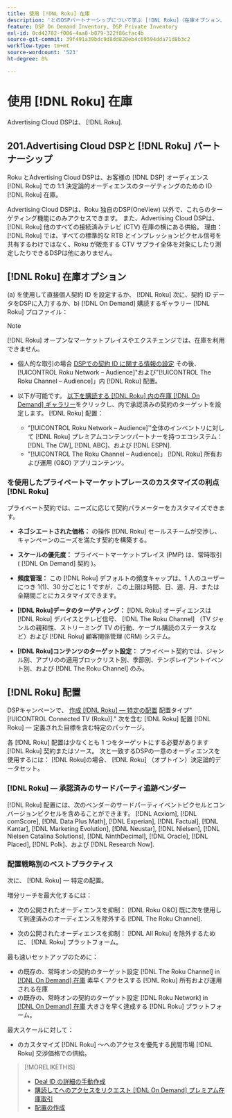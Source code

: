 ```yaml
---
title: 使用 [!DNL Roku] 在庫
description: 'とのDSPパートナーシップについて学ぶ [!DNL Roku]（在庫オプション、承認されたサードパーティトラッキングベンダー、および以下のベストプラクティスを含む） [!DNL Roku] — 特定の配置。 '
feature: DSP On Demand Inventory, DSP Private Inventory
exl-id: 0cd42782-f006-4aa8-b879-322f86cfac4b
source-git-commit: 39f491a39bdc9d8dd820eb4c69594dda71d8b3c2
workflow-type: tm+mt
source-wordcount: '523'
ht-degree: 0%

---
```


# 使用 [!DNL Roku] 在庫

Advertising Cloud DSPは、 [!DNL Roku].

## 201.Advertising Cloud DSPと [!DNL Roku] パートナーシップ

Roku とAdvertising Cloud DSPは、お客様の [!DNL DSP] オーディエンス [!DNL Roku] での 1:1 決定論的オーディエンスのターゲティングのための ID [!DNL Roku] 在庫。

Advertising Cloud DSPは、Roku 独自のDSP(OneView) 以外で、これらのターゲティング機能にのみアクセスできます。 また、Advertising Cloud DSPは、 [!DNL Roku] 他のすべての接続済みテレビ (CTV) 在庫の横にある供給。 理由： [!DNL Roku] では、すべての標準的な RTB とインプレッションピクセル信号を共有するわけではなく、Roku が販売する CTV サプライ全体を対象にしたり測定したりできるDSPは他にありません。

## [!DNL Roku] 在庫オプション

(a) を使用して直接個人契約 ID を設定するか、 [!DNL Roku] 次に、契約 ID データをDSPに入力するか、b) [!DNL On Demand] 購読するギャラリー [!DNL Roku] プロファイル：

>[!NOTE]
>
>[!DNL Roku] オープンなマーケットプレイスやエクスチェンジでは、在庫を利用できません。

* 個人的な取引の場合 [DSPでの契約 ID に関する情報の設定](/help/dsp/inventory/deal-id-create.md) その後、[!UICONTROL Roku Network – Audience]&quot;および&quot;[!UICONTROL The Roku Channel – Audience]」内 [!DNL Roku] 配置。<!-- Or do you target the deal ID?? I see those strings for Roku On Demand inventory. Clarify if all Roku private deals will show up as one or the other of these in Roku Private inventory in Roku placement settings. -->

* 以下が可能です。 [以下を購読する [!DNL Roku] 内の在庫 [!DNL On Demand] ギャラリー](/help/dsp/inventory/on-demand-inventory-subscribe.md)をクリックし、内で承認済みの契約のターゲットを設定します。 [!DNL Roku] 配置：

   * &quot;[!UICONTROL Roku Network – Audience]&#39;&#39;全体のインベントリに対して [!DNL Roku] プレミアムコンテンツパートナーを持つエコシステム： [!DNL The CW], [!DNL ABC]、および [!DNL ESPN].
   * &quot;[!UICONTROL The Roku Channel – Audience]」 [!DNL Roku] 所有および運用 (O&amp;O) アプリコンテンツ。

### を使用したプライベートマーケットプレースのカスタマイズの利点 [!DNL Roku]

プライベート契約では、ニーズに応じて契約パラメーターをカスタマイズできます。

* **ネゴシエートされた価格：** の操作 [!DNL Roku] セールスチームが交渉し、キャンペーンのニーズを満たす契約を構築する。

* **スケールの優先度：** プライベートマーケットプレイス (PMP) は、常時取引 ( [!DNL On Demand] 契約 )。

* **頻度管理：** この [!DNL Roku] デフォルトの頻度キャップは、1 人のユーザーにつき 1(1)、30 分ごとに 1 ですが、この上限は時間、日、週、月、または全期間ごとにカスタマイズできます。<!-- Within the DSP placement settings? NO - you negotiate this with Roku, but Christine to confirm with Amanda whether you should be able to edit this in placement. -->

* **[!DNL Roku]データのターゲティング：** [!DNL Roku] オーディエンスは [!DNL Roku] デバイスとテレビ信号、 [!DNL The Roku Channel] （TV ジャンルの親和性、ストリーミング TV の行動、ケーブル購読のステータスなど）および [!DNL Roku] 顧客関係管理 (CRM) システム。

* **[!DNL Roku]コンテンツのターゲット設定：** プライベート契約では、ジャンル別、アプリのの適用ブロックリスト別、季節別、テンポレイアントイベント別、および [!DNL The Roku Channel] のみ。

## [!DNL Roku] 配置

DSPキャンペーンで、 [作成 [!DNL Roku] — 特定の配置](/help/dsp/campaign-management/placements/placement-create.md) 配置タイプ&quot;[!UICONTROL Connected TV (Roku)].&quot; 次を含む [!DNL Roku] 配置 [!DNL Roku] — 定義された目標を含む特定のパッケージ。

各 [!DNL Roku] 配置は少なくとも 1 つをターゲットにする必要があります [!DNL Roku] 契約またはソース。 次と一致するDSPの一意のオーディエンスを使用するには： [!DNL Roku]の場合、 [!DNL Roku] （オプトイン）決定論的データセット。

### [!DNL Roku] — 承認済みのサードパーティ追跡ベンダー

[!DNL Roku] 配置には、次のベンダーのサードパーティイベントピクセルとコンバージョンピクセルを含めることができます。  [!DNL Acxiom], [!DNL comScore], [!DNL Data Plus Math], [!DNL Experian], [!DNL Factual], [!DNL Kantar], [!DNL Marketing Evolution], [!DNL Neustar], [!DNL Nielsen], [!DNL Nielsen Catalina Solutions], [!DNL NinthDecimal], [!DNL Oracle], [!DNL Placed], [!DNL Polk]、および [!DNL Research Now].

### 配置戦略別のベストプラクティス

次に、 [!DNL Roku] — 特定の配置。

増分リーチを最大化するには：

* 次の公開されたオーディエンスを抑制： [!DNL Roku O&O] 既に次を使用して到達済みのオーディエンスを除外する [!DNL The Roku Channel].

* 次の公開されたオーディエンスを抑制： [!DNL All Roku] を除外するために、 [!DNL Roku] プラットフォーム。

最も速いセットアップのために：

* の既存の、常時オンの契約のターゲット設定 [!DNL The Roku Channel] in [[!DNL On Demand] 在庫](/help/dsp/inventory/on-demand-inventory-subscribe.md) 素早くアクセスする [!DNL Roku] 所有および運用される在庫
* の既存の、常時オンの契約のターゲット設定 [!DNL Roku Network] in [[!DNL On Demand] 在庫](/help/dsp/inventory/on-demand-inventory-subscribe.md) 大きさを早く達成する [!DNL Roku] プラットフォーム。

最大スケールに対して：

* のカスタマイズ [!DNL Roku] ～へのアクセスを優先する民間市場 [!DNL Roku] 交渉価格での供給。

>[!MORELIKETHIS]
>
>* [Deal ID の詳細の手動作成](/help/dsp/inventory/deal-id-create.md)
> * [購読してへのアクセスをリクエスト [!DNL On Demand] プレミアム在庫取引](/help/dsp/inventory/on-demand-inventory-subscribe.md)
>* [配置の作成](/help/dsp/campaign-management/placements/placement-create.md)

